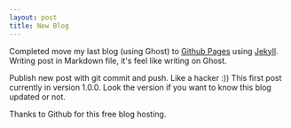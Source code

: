 ```yaml
---
layout: post
title: New Blog
---
```


Completed move my last blog (using Ghost) to [Github Pages](https://pages.github.com/) using [Jekyll](http://jekyllrb.com). Writing post in Markdown file, it's feel like writing on Ghost.

Publish new post with git commit and push. Like a hacker :))
This first post currently in version 1.0.0. Look the version if you want to know this blog updated or not.

Thanks to Github for this free blog hosting.
